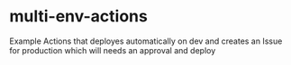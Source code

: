 # multi-env-actions
Example Actions that deployes automatically on dev and creates an Issue for production which will needs an approval and deploy
